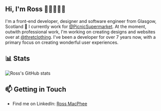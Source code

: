 ## Hi, I'm Ross 👋🏻👨🏻‍💻

I'm a front-end developer, designer and software engineer from Glasgow, Scotland 🏴󠁧󠁢󠁳󠁣󠁴󠁿 I currently work for [@PicnicSupermarket](https://github.com/PicnicSupermarket). At the moment, outwith professional work, I'm working on creating designs and websites over at [@thretclothing](https://github.com/thretclothing). I've been a developer for over 7 years now, with a primary focus on creating wonderful user experiences.

## 📊 Stats

![Ross's GitHub stats](https://github-readme-stats.vercel.app/api?username=rossyman&count_private=true)

## 📫 Getting in Touch
- Find me on LinkedIn: [Ross MacPhee](https://www.linkedin.com/in/ross-macphee/)

